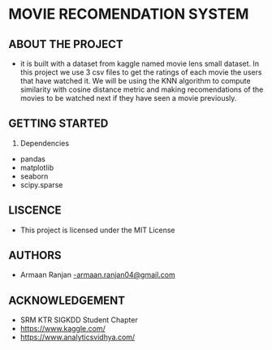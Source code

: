 # MOVIE RECOMENDATION SYSTEM
## ABOUT THE PROJECT
* it is built with a dataset from kaggle named movie lens small dataset. In this project we use 3 csv files to get the ratings of each movie the users that have watched it. We will be using the KNN algorithm to compute similarity with cosine distance metric and making recomendations of the movies to be watched next if they have seen a movie previously.
## GETTING STARTED
1. Dependencies
* pandas
* matplotlib
* seaborn
* scipy.sparse
## LISCENCE
* This project is licensed under the MIT License
## AUTHORS
* Armaan Ranjan -armaan.ranjan04@gmail.com
## ACKNOWLEDGEMENT
* SRM KTR SIGKDD Student Chapter
* https://www.kaggle.com/
* https://www.analyticsvidhya.com/

